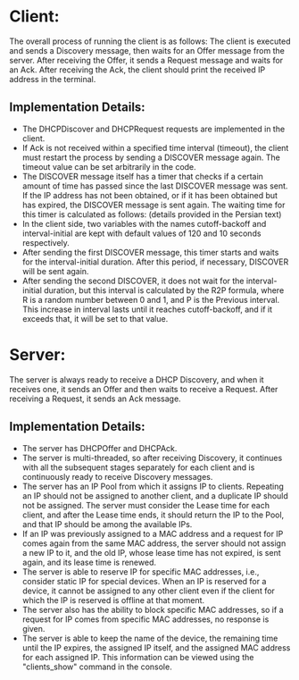 # Client:
The overall process of running the client is as follows:
The client is executed and sends a Discovery message, then waits for an Offer message from the server. After receiving the Offer, it sends a Request message and waits for an Ack. After receiving the Ack, the client should print the received IP address in the terminal.

## Implementation Details:

* The DHCPDiscover and DHCPRequest requests are implemented in the client.
* If Ack is not received within a specified time interval (timeout), the client must restart the process by sending a DISCOVER message again. The timeout value can be set arbitrarily in the code.
* The DISCOVER message itself has a timer that checks if a certain amount of time has passed since the last DISCOVER message was sent. If the IP address has not been obtained, or if it has been obtained but has expired, the DISCOVER message is sent again. The waiting time for this timer is calculated as follows: (details provided in the Persian text)
* In the client side, two variables with the names cutoff-backoff and interval-initial are kept with default values of 120 and 10 seconds respectively.
* After sending the first DISCOVER message, this timer starts and waits for the interval-initial duration. After this period, if necessary, DISCOVER will be sent again.
* After sending the second DISCOVER, it does not wait for the interval-initial duration, but this interval is calculated by the R2P formula, where R is a random number between 0 and 1, and P is the Previous interval. This increase in interval lasts until it reaches cutoff-backoff, and if it exceeds that, it will be set to that value.

# Server:
The server is always ready to receive a DHCP Discovery, and when it receives one, it sends an Offer and then waits to receive a Request. After receiving a Request, it sends an Ack message.

## Implementation Details:

* The server has DHCPOffer and DHCPAck.
* The server is multi-threaded, so after receiving Discovery, it continues with all the subsequent stages separately for each client and is continuously ready to receive Discovery messages.
* The server has an IP Pool from which it assigns IP to clients. Repeating an IP should not be assigned to another client, and a duplicate IP should not be assigned. The server must consider the Lease time for each client, and after the Lease time ends, it should return the IP to the Pool, and that IP should be among the available IPs.
* If an IP was previously assigned to a MAC address and a request for IP comes again from the same MAC address, the server should not assign a new IP to it, and the old IP, whose lease time has not expired, is sent again, and its lease time is renewed.
* The server is able to reserve IP for specific MAC addresses, i.e., consider static IP for special devices. When an IP is reserved for a device, it cannot be assigned to any other client even if the client for which the IP is reserved is offline at that moment.
* The server also has the ability to block specific MAC addresses, so if a request for IP comes from specific MAC addresses, no response is given.
* The server is able to keep the name of the device, the remaining time until the IP expires, the assigned IP itself, and the assigned MAC address for each assigned IP. This information can be viewed using the "clients_show" command in the console.
